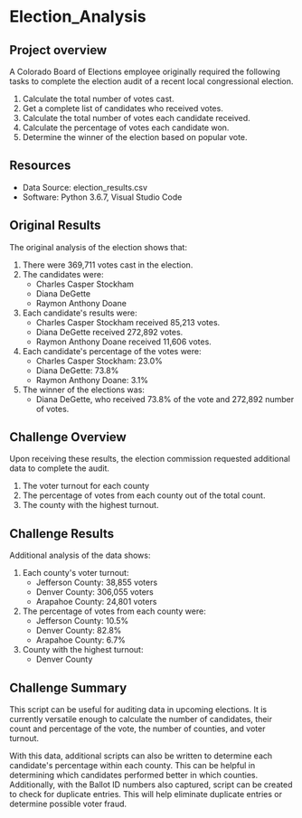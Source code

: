# Election_Analysis

## Project overview
A Colorado Board of Elections employee originally required the following tasks to complete the election audit of a recent local congressional election.

1. Calculate the total number of votes cast.
2. Get a complete list of candidates who received votes.
3. Calculate the total number of votes each candidate received.
4. Calculate the percentage of votes each candidate won.
5. Determine the winner of the election based on popular vote.

## Resources
- Data Source: election_results.csv
- Software: Python 3.6.7, Visual Studio Code

## Original Results
The original analysis of the election shows that:
1. There were 369,711 votes cast in the election.
2. The candidates were:
    - Charles Casper Stockham
    - Diana DeGette
    - Raymon Anthony Doane
3. Each candidate's results were:
    - Charles Casper Stockham received 85,213 votes.
    - Diana DeGette received 272,892 votes.
    - Raymon Anthony Doane received 11,606 votes.
4. Each candidate's percentage of the votes were:
    - Charles Casper Stockham: 23.0%
    - Diana DeGette: 73.8%
    - Raymon Anthony Doane: 3.1%
5. The winner of the elections was:
    - Diana DeGette, who received 73.8% of the vote and 272,892 number of votes.

## Challenge Overview
Upon receiving these results, the election commission requested additional data to complete the audit.

1. The voter turnout for each county
2. The percentage of votes from each county out of the total count.
3. The county with the highest turnout.
## Challenge Results
Additional analysis of the data shows:

1. Each county's voter turnout:
    - Jefferson County: 38,855 voters
    - Denver County: 306,055 voters
    - Arapahoe County: 24,801 voters
2. The percentage of votes from each county were:
    - Jefferson County: 10.5%
    - Denver County: 82.8%
    - Arapahoe County: 6.7%
3. County with the highest turnout:
    - Denver County
## Challenge Summary
This script can be useful for auditing data in upcoming elections.  It is currently versatile enough to calculate the number of candidates, their count and percentage of the vote, the number of counties, and voter turnout.  

With this data, additional scripts can also be written to determine each candidate's percentage within each county.  This can be helpful in determining which candidates performed better in which counties.  Additionally, with the Ballot ID numbers also captured, script can be created to check for duplicate entries.  This will help eliminate duplicate entries or determine possible voter fraud.